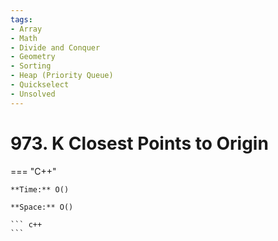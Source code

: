 ```yaml
---
tags:
- Array
- Math
- Divide and Conquer
- Geometry
- Sorting
- Heap (Priority Queue)
- Quickselect
- Unsolved
---
```



# 973. K Closest Points to Origin

=== "C++"

    **Time:** O()

    **Space:** O()

    ``` c++
    ```